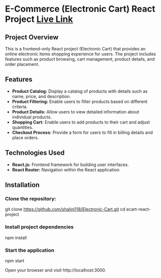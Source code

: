 # E-Commerce (Electronic Cart) React Project [Live Link](https://shalini118-electronic-cart.vercel.app)

## Project Overview

This is a frontend-only React project (Electronic Cart) that provides an online electronic items shopping experience for users. The project includes features such as product browsing, cart management, product details, and order placement.

## Features

- **Product Catalog:** Display a catalog of products with details such as name, price, and description.
- **Product Filtering:** Enable users to filter products based on different criteria.
- **Product Details:** Allow users to view detailed information about individual products.
- **Shopping Cart:** Enable users to add products to their cart and adjust quantities.
- **Checkout Process:** Provide a form for users to fill in billing details and place orders.

## Technologies Used

- **React.js:** Frontend framework for building user interfaces.
- **React Router:** Navigation within the React application.

## Installation

### Clone the repository:

git clone https://github.com/shalini118/Electronic-Cart.git
cd ecart-react-project

### Install project dependencies
npm install

### Start the application
npm start

Open your browser and visit http://localhost:3000.
